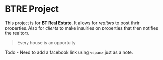 # BTRE Project

This project is for **BT Real Estate**.
It allows for *realtors* to post their properties.
Also for *clients* to make inquiries on properties that then notifies the realtors.

> Every house is an opportuity

Todo - Need to add a facebook link using `<span>` just as a note.
